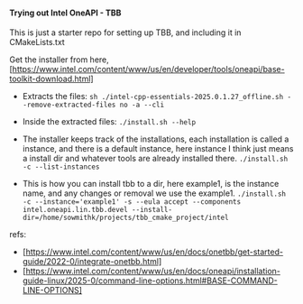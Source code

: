 #### Trying out Intel OneAPI - TBB

This is just a starter repo for setting up TBB, and including it in CMakeLists.txt

Get the installer from here, [https://www.intel.com/content/www/us/en/developer/tools/oneapi/base-toolkit-download.html]

- Extracts the files:
 ```sh ./intel-cpp-essentials-2025.0.1.27_offline.sh --remove-extracted-files no -a --cli```

- Inside the extracted files:
```./install.sh --help```
- The installer keeps track of the installations, each installation is called a instance, and there is a default instance, here instance I think just means a install dir and whatever tools are already installed there.
```./install.sh -c --list-instances```
- This is how you can install tbb to a dir, here example1, is the instance name, and any changes or removal we use the example1.
```./install.sh -c --instance='example1' -s --eula accept --components intel.oneapi.lin.tbb.devel --install-dir=/home/sowmithk/projects/tbb_cmake_project/intel```

refs:
- [https://www.intel.com/content/www/us/en/docs/onetbb/get-started-guide/2022-0/integrate-onetbb.html]
- [https://www.intel.com/content/www/us/en/docs/oneapi/installation-guide-linux/2025-0/command-line-options.html#BASE-COMMAND-LINE-OPTIONS]


